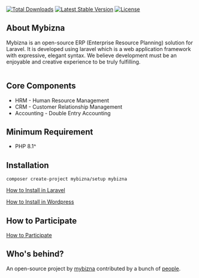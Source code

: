 

<a href="https://packagist.org/packages/mybizna/mybizna"><img src="https://img.shields.io/packagist/dt/mybizna/mybizna" alt="Total Downloads"></a>
<a href="https://packagist.org/packages/mybizna/mybizna"><img src="https://img.shields.io/packagist/v/mybizna/mybizna" alt="Latest Stable Version"></a>
<a href="https://packagist.org/packages/mybizna/mybizna"><img src="https://img.shields.io/packagist/l/mybizna/mybizna" alt="License"></a>
</p> 

## About Mybizna

Mybizna is an open-source ERP (Enterprise Resource Planning) solution for Laravel. It is developed using laravel which is a web application framework with expressive, elegant syntax. We believe development must be an enjoyable and creative experience to be truly fulfilling. 

<figure><img src="https://files.gitbook.com/v0/b/gitbook-x-prod.appspot.com/o/spaces%2F0dkrQE1EPlRKzUjTpBUW%2Fuploads%2FmpawOQoIdwsBw6kqcKmi%2FMybizna-Dashboard.png?alt=media&token=46a1efb4-3b78-4de1-aa30-6fb7189add10" alt=""><figcaption></figcaption></figure>


## Core Components

-   HRM - Human Resource Management
-   CRM - Customer Relationship Management
-   Accounting - Double Entry Accounting


## Minimum Requirement

-   PHP 8.1^


## Installation

```
composer create-project mybizna/setup mybizna
```

<a href="https://mybizna.gitbook.io/mybizna-erp/readme/how-to-install-on-laravel" target="_blank">How to Install in Laravel</a>

<a href="https://mybizna.gitbook.io/mybizna-erp/readme/how-to-installation-in-wordpress" target="_blank">How to Install in Wordpress</a>

## How to Participate
<a href="https://mybizna.gitbook.io/mybizna-erp/readme/readme/how-to-participate" target="_blank">How to Participate</a>

## Who's behind?

An open-source project by [mybizna](https://mybizna.com/) contributed by a bunch of [people](https://github.com/mybizna/mybizna/graphs/contributors).
